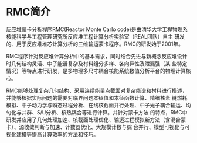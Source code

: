 # RMC简介

反应堆蒙卡分析程序RMC(Reactor Monte Carlo code)是由清华大学工程物理系核能科学与工程管理研究所反应堆工程计算分析实验室（REAL团队）自主
研发的、用于反应堆堆芯计算分析的三维输运蒙卡程序。RMC的研发始于2001年。

RMC程序针对反应堆计算分析中的基本需求，同时结合先进与新概念反应堆设计时几何结构灵活、中子能谱复杂及材料组分多样、各向异性及泄漏强（某
些特定情况）等特点进行研发，是多物理多尺寸耦合核能系统数值分析平台的物理计算核心。

RMC能够处理复杂几何结构、采用连续能量点截面对复杂能谱和材料进行描述，并能够根据实际问题的需要对临界问题本征值和本征函数计算、精细核素
链燃耗模拟、中子动力学与瞬态过程分析、在线核截面并行处理、中子光子耦合输运、均匀化与并群、S/U分析、核热耦合等进行计算。并针对蒙卡方法
的特点，RMC中研发并应用了几何处理加速、核截面处理优化、输运过程模拟新方法（含混合蒙卡）、源收敛判断与加速、计数器优化、大规模计数与综
合并行、模型可视化与可视化建模等提高计算效率的方法和技巧。
